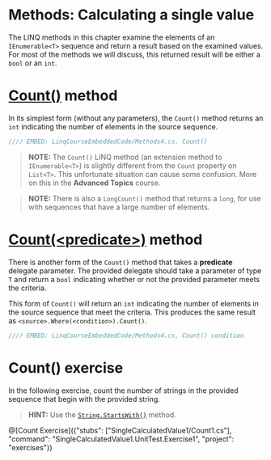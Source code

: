 # Methods: Calculating a single value

The LINQ methods in this chapter examine the elements of an `IEnumerable<T>` sequence and return a result based on the examined values. For most of the methods we will discuss, this returned result will be either a `bool` or an `int`.

# [Count()](https://msdn.microsoft.com/en-us/library/bb338038%28v=vs.110%29.aspx) method
In its simplest form (without any parameters), the `Count()` method returns an `int` indicating the number of elements in the source sequence.

```csharp
//// EMBED: LinqCourseEmbeddedCode/Methods4.cs, Count()
```

> **NOTE:** The `Count()` LINQ method (an extension method to `IEnumerable<T>`) is slightly different from the `Count` property on `List<T>`. This unfortunate situation can cause some confusion. More on this in the **Advanced Topics** course.

> **NOTE:** There is also a `LongCount()` method that returns a `long`, for use with sequences that have a large number of elements.

# [Count(&lt;predicate&gt;)](https://msdn.microsoft.com/en-us/library/bb535181%28v=vs.110%29.aspx) method
There is another form of the `Count()` method that takes a **predicate** delegate parameter. The provided delegate should take a parameter of type `T` and return a `bool` indicating whether or not the provided parameter meets the criteria.

This form of `Count()` will return an `int` indicating the number of elements in the source sequence that meet the criteria. This produces the same result as `<source>.Where(<condition>).Count()`.

```csharp
//// EMBED: LinqCourseEmbeddedCode/Methods4.cs, Count() condition
```

# Count() exercise
In the following exercise, count the number of strings in the provided sequence that begin with the provided string.

> **HINT:** Use the [`String.StartsWith()`](https://msdn.microsoft.com/en-us/library/baketfxw%28v=vs.110%29.aspx) method.

@[Count Exercise]({"stubs": ["SingleCalculatedValue1/Count1.cs"], "command": "SingleCalculatedValue1.UnitTest.Exercise1", "project": "exercises"})
